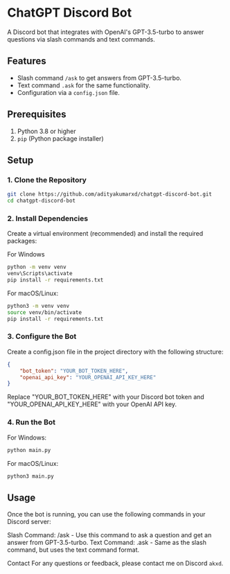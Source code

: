 # ChatGPT Discord Bot

A Discord bot that integrates with OpenAI's GPT-3.5-turbo to answer questions via slash commands and text commands.

## Features

- Slash command `/ask` to get answers from GPT-3.5-turbo.
- Text command `.ask` for the same functionality.
- Configuration via a `config.json` file.

## Prerequisites

1. Python 3.8 or higher
2. `pip` (Python package installer)

## Setup

### 1. Clone the Repository

```bash
git clone https://github.com/adityakumarxd/chatgpt-discord-bot.git
cd chatgpt-discord-bot
```

### 2. Install Dependencies
Create a virtual environment (recommended) and install the required packages:

For Windows
```bash
python -m venv venv
venv\Scripts\activate
pip install -r requirements.txt
```
For macOS/Linux:
```bash
python3 -m venv venv
source venv/bin/activate
pip install -r requirements.txt
```

### 3. Configure the Bot
Create a config.json file in the project directory with the following structure:
```json
{
    "bot_token": "YOUR_BOT_TOKEN_HERE",
    "openai_api_key": "YOUR_OPENAI_API_KEY_HERE"
}
```
Replace "YOUR_BOT_TOKEN_HERE" with your Discord bot token and "YOUR_OPENAI_API_KEY_HERE" with your OpenAI API key.

### 4. Run the Bot
For Windows:
```bash
python main.py
```
For macOS/Linux:
```bash
python3 main.py
```
## Usage
Once the bot is running, you can use the following commands in your Discord server:

Slash Command: /ask <question> - Use this command to ask a question and get an answer from GPT-3.5-turbo.
Text Command: .ask <question> - Same as the slash command, but uses the text command format.

Contact
For any questions or feedback, please contact me on Discord `akxd`.









